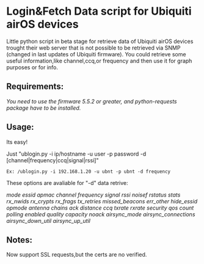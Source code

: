 Login&Fetch Data script for Ubiquiti airOS devices
====================================

Little python script in beta stage for retrieve data of Ubiquiti airOS devices trought their web server that is
not possible to be retrieved via SNMP (changed in last updates of Ubiquiti firmware).
You could retrieve some useful information,like channel,ccq,or frequency and then use it for graph purposes or for info.


Requirements:
---
*You need to use the firmware 5.5.2 or greater, and python-requests package have to be installed.*


Usage:
---
Its easy!

Just "ublogin.py  -i ip/hostname -u user -p password -d [channel|frequency|ccq|signal|rssi]"

```
Ex: /ublogin.py -i 192.168.1.20 -u ubnt -p ubnt -d frequency
```
These options are avaliable for "-d" data retrive:

*mode essid apmac channel frequency signal rssi noisef rstatus stats rx_nwids rx_crypts rx_frags tx_retries missed_beacons err_other hide_essid opmode antenna chains ack distance ccq txrate rxrate security qos count polling enabled quality capacity noack airsync_mode airsync_connections airsync_down_util airsync_up_util*


Notes:
---
Now support SSL requests,but the certs are no verified.
